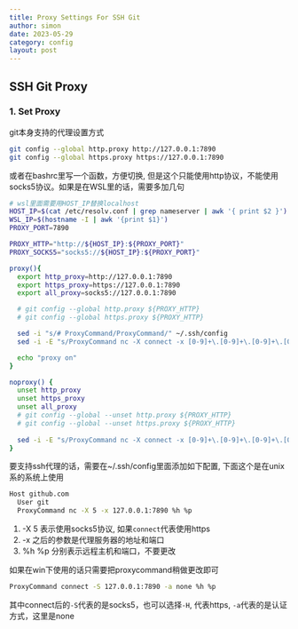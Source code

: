 ```yaml
---
title: Proxy Settings For SSH Git
author: simon
date: 2023-05-29
category: config
layout: post
---
```


## SSH Git Proxy

### 1. Set Proxy

git本身支持的代理设置方式

```bash
git config --global http.proxy http://127.0.0.1:7890
git config --global https.proxy https://127.0.0.1:7890
```

或者在bashrc里写一个函数，方便切换, 但是这个只能使用http协议，不能使用socks5协议。如果是在WSL里的话，需要多加几句

```bash
# wsl里面需要用HOST_IP替换localhost
HOST_IP=$(cat /etc/resolv.conf | grep nameserver | awk '{ print $2 }')
WSL_IP=$(hostname -I | awk '{print $1}')
PROXY_PORT=7890

PROXY_HTTP="http://${HOST_IP}:${PROXY_PORT}"
PROXY_SOCKS5="socks5://${HOST_IP}:${PROXY_PORT}"

proxy(){
  export http_proxy=http://127.0.0.1:7890
  export https_proxy=https://127.0.0.1:7890
  export all_proxy=socks5://127.0.0.1:7890

  # git config --global http.proxy ${PROXY_HTTP}
  # git config --global https.proxy ${PROXY_HTTP}

  sed -i "s/# ProxyCommand/ProxyCommand/" ~/.ssh/config
  sed -i -E "s/ProxyCommand nc -X connect -x [0-9]+\.[0-9]+\.[0-9]+\.[0-9]+:[0-9]+ %h %p/ProxyCommand nc -X connect -x ${HOST_IP}:${PROXY_PORT} %h %p/" ~/.ssh/config

  echo "proxy on"
}

noproxy() {
  unset http_proxy
  unset https_proxy
  unset all_proxy
  # git config --global --unset http.proxy ${PROXY_HTTP}
  # git config --global --unset https.proxy ${PROXY_HTTP}
 
  sed -i -E "s/ProxyCommand nc -X connect -x [0-9]+\.[0-9]+\.[0-9]+\.[0-9]+:[0-9]+ %h %p/# ProxyCommand nc -X connect -x 0.0.0.0:0 %h %p/" ~/.ssh/config
}

```
要支持ssh代理的话，需要在~/.ssh/config里面添加如下配置, 下面这个是在unix系的系统上使用

```bash
Host github.com
  User git
  ProxyCommand nc -X 5 -x 127.0.0.1:7890 %h %p
```


1. -X 5 表示使用socks5协议, 如果`connect`代表使用https
2. -x 之后的参数是代理服务器的地址和端口
3. %h %p 分别表示远程主机和端口，不要更改

如果在win下使用的话只需要把proxycommand稍做更改即可

```bash
ProxyCommand connect -S 127.0.0.1:7890 -a none %h %p
```

其中connect后的`-S`代表的是socks5，也可以选择`-H`, 代表https, `-a`代表的是认证方式，这里是none
